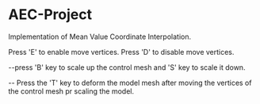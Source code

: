 # AEC-Project
Implementation of Mean Value Coordinate Interpolation.

 Press 'E' to enable move vertices.
 Press 'D' to disable move vertices.

--press 'B' key to scale up the control mesh and 'S' key to scale it down. 

-- Press the 'T' key to deform the model mesh after moving the vertices of the control mesh pr scaling the model.


